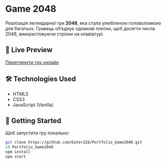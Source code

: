 # Game 2048

Реалізація легендарної гри **2048**, яка стала улюбленою головоломкою для багатьох. Гравець об’єднує однакові плитки, щоб досягти числа 2048, використовуючи стрілки на клавіатурі.

## 🔗 Live Preview

[Переглянути гру онлайн](https://eater228.github.io/Portfolio_Game2048/)

## 🛠 Technologies Used

- HTML5
- CSS3
- JavaScript (Vanilla)

## 🚀 Getting Started

Щоб запустити гру локально:

```bash
git clone https://github.com/Eater228/Portfolio_Game2048.git
cd Portfolio_Game2048
npm install
npm start
